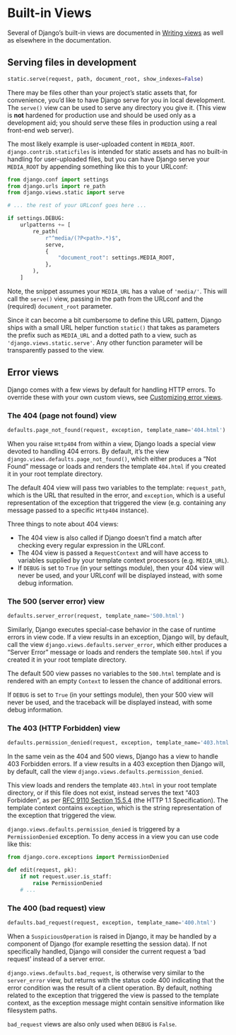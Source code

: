# Built-in Views

Several of Django’s built-in views are documented in [Writing views](https://docs.djangoproject.com/en/5.2/topics/http/views/) as well as elsewhere in the documentation.

## Serving files in development

```python
static.serve(request, path, document_root, show_indexes=False)
```

There may be files other than your project’s static assets that, for convenience, you’d like to have Django serve for you in local development. The `serve()` view can be used to serve any directory you give it. (This view is **not** hardened for production use and should be used only as a development aid; you should serve these files in production using a real front-end web server).

The most likely example is user-uploaded content in `MEDIA_ROOT`. `django.contrib.staticfiles` is intended for static assets and has no built-in handling for user-uploaded files, but you can have Django serve your `MEDIA_ROOT` by appending something like this to your URLconf:

```python
from django.conf import settings
from django.urls import re_path
from django.views.static import serve

# ... the rest of your URLconf goes here ...

if settings.DEBUG:
    urlpatterns += [
        re_path(
            r"^media/(?P<path>.*)$",
            serve,
            {
                "document_root": settings.MEDIA_ROOT,
            },
        ),
    ]
```

Note, the snippet assumes your `MEDIA_URL` has a value of `'media/'`. This will call the `serve()` view, passing in the path from the URLconf and the (required) `document_root` parameter.

Since it can become a bit cumbersome to define this URL pattern, Django ships with a small URL helper function `static()` that takes as parameters the prefix such as `MEDIA_URL` and a dotted path to a view, such as `'django.views.static.serve'`. Any other function parameter will be transparently passed to the view.

## Error views

Django comes with a few views by default for handling HTTP errors. To override these with your own custom views, see [Customizing error views](https://docs.djangoproject.com/en/5.2/topics/http/views/#customizing-error-views).

### The 404 (page not found) view

```python
defaults.page_not_found(request, exception, template_name='404.html')
```

When you raise `Http404` from within a view, Django loads a special view devoted to handling 404 errors. By default, it’s the view `django.views.defaults.page_not_found()`, which either produces a “Not Found” message or loads and renders the template `404.html` if you created it in your root template directory.

The default 404 view will pass two variables to the template: `request_path`, which is the URL that resulted in the error, and `exception`, which is a useful representation of the exception that triggered the view (e.g. containing any message passed to a specific `Http404` instance).

Three things to note about 404 views:

- The 404 view is also called if Django doesn’t find a match after checking every regular expression in the URLconf.
- The 404 view is passed a `RequestContext` and will have access to variables supplied by your template context processors (e.g. `MEDIA_URL`).
- If `DEBUG` is set to `True` (in your settings module), then your 404 view will never be used, and your URLconf will be displayed instead, with some debug information.

### The 500 (server error) view

```python
defaults.server_error(request, template_name='500.html')
```

Similarly, Django executes special-case behavior in the case of runtime errors in view code. If a view results in an exception, Django will, by default, call the view `django.views.defaults.server_error`, which either produces a “Server Error” message or loads and renders the template `500.html` if you created it in your root template directory.

The default 500 view passes no variables to the `500.html` template and is rendered with an empty `Context` to lessen the chance of additional errors.

If `DEBUG` is set to `True` (in your settings module), then your 500 view will never be used, and the traceback will be displayed instead, with some debug information.

### The 403 (HTTP Forbidden) view

```python
defaults.permission_denied(request, exception, template_name='403.html')
```

In the same vein as the 404 and 500 views, Django has a view to handle 403 Forbidden errors. If a view results in a 403 exception then Django will, by default, call the view `django.views.defaults.permission_denied`.

This view loads and renders the template `403.html` in your root template directory, or if this file does not exist, instead serves the text “403 Forbidden”, as per [RFC 9110 Section 15.5.4](https://datatracker.ietf.org/doc/html/rfc9110.html#section-15.5.4) (the HTTP 1.1 Specification). The template context contains `exception`, which is the string representation of the exception that triggered the view.

`django.views.defaults.permission_denied` is triggered by a `PermissionDenied` exception. To deny access in a view you can use code like this:

```python
from django.core.exceptions import PermissionDenied

def edit(request, pk):
    if not request.user.is_staff:
        raise PermissionDenied
    # ...
```

### The 400 (bad request) view

```python
defaults.bad_request(request, exception, template_name='400.html')
```

When a `SuspiciousOperation` is raised in Django, it may be handled by a component of Django (for example resetting the session data). If not specifically handled, Django will consider the current request a ‘bad request’ instead of a server error.

`django.views.defaults.bad_request`, is otherwise very similar to the `server_error` view, but returns with the status code 400 indicating that the error condition was the result of a client operation. By default, nothing related to the exception that triggered the view is passed to the template context, as the exception message might contain sensitive information like filesystem paths.

`bad_request` views are also only used when `DEBUG` is `False`.